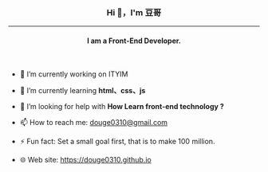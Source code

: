 ### <p align="center"> Hi 👋，I'm 豆哥 </p> 
---
#### <p align="center"> I am a Front-End Developer. </p>  
<br>


- 🔭 I’m currently working on ITYIM

- 🌱 I’m currently learning **html、css、js**
<!-- - 👯 I’m looking to collaborate on ... -->
- 🤔 I’m looking for help with **How Learn front-end technology ?** 
<!-- - 💬 Ask me about ... -->
- 📫 How to reach me: <douge0310@gmail.com>
<!-- - 😄 Pronouns: ... -->
- ⚡ Fun fact: Set a small goal first, that is to make 100 million.

- 🌐 Web site: <https://douge0310.github.io>

<!-- - 🐻 code:
```
print("Hello World！");
printf("Hello World！");
println("Hello World！");
echo "Hello World！";
``` -->

